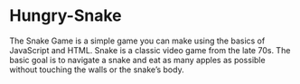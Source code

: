 # Hungry-Snake
 The Snake Game is a simple game you can make using the basics of JavaScript and HTML.  Snake is a classic video game from the late 70s. The basic goal is to navigate a snake and eat as many apples as possible without touching the walls or the snake’s body.
